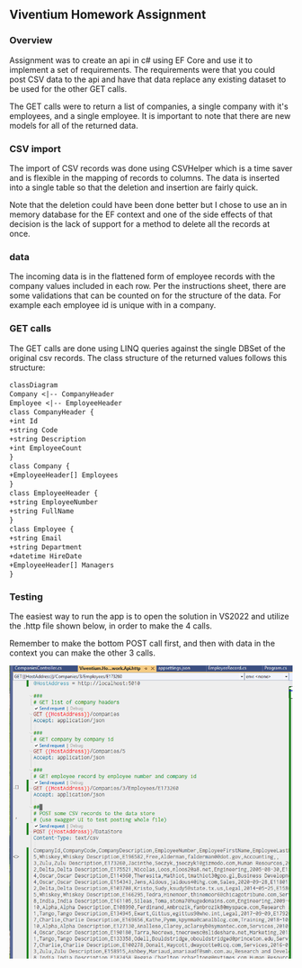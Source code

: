 ## Viventium Homework Assignment

### Overview

Assignment was to create an api in c# using EF Core
and use it to implement a set of requirements. The 
requirements were that you could post CSV data to the 
api and have that data replace any existing dataset
to be used for the other GET calls.

The GET calls were to return a list of companies, a 
single company with it's employees, and a single 
employee. It is important to note that there are new
models for all of the returned data.

### CSV import 

The import of CSV records was done using CSVHelper which
is a time saver and is flexible in the mapping of records
to columns. The data is inserted into a single table so 
that the deletion and insertion are fairly quick.

Note that the deletion could have been done better but
I chose to use an in memory database for the EF context
and one of the side effects of that decision is the lack
of support for a method to delete all the records at once.

### data
The incoming data is in the flattened form of employee records
with the company values included in each row. Per the instructions
sheet, there are some validations that can be counted on for the
structure of the data. For example each employee id is unique with 
in a company.  

### GET calls
The GET calls are done using LINQ queries against the single 
DBSet of the original csv records. The class structure of the returned 
values follows this structure:

```mermaid
classDiagram
Company <|-- CompanyHeader
Employee <|-- EmployeeHeader
class CompanyHeader {
+int Id
+string Code
+string Description
+int EmployeeCount
}
class Company {
+EmployeeHeader[] Employees
}
class EmployeeHeader {
+string EmployeeNumber
+string FullName
}
class Employee {
+string Email
+string Department
+datetime HireDate
+EmployeeHeader[] Managers
}
```

### Testing

The easiest way to run the app is to open the solution
in VS2022 and utilize the .http file shown below, in 
order to make the 4 calls.

Remember to make the bottom POST call first, and then
with data in the context you can make the other 3 calls.

![.http rest client in VS2022](testing.png)
